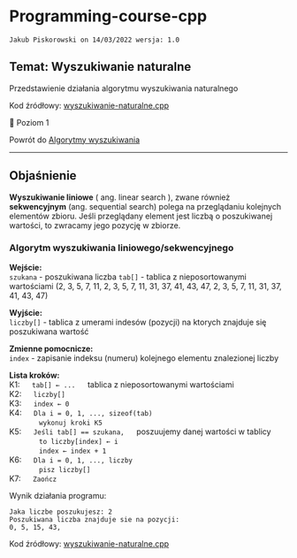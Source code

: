 # Programming-course-cpp

`Jakub Piskorowski on 14/03/2022 wersja: 1.0`

## Temat: Wyszukiwanie naturalne

Przedstawienie działania algorytmu wyszukiwania naturalnego

Kod źródłowy:
[wyszukiwanie-naturalne.cpp](wyszukiwanie-naturalne.cpp)

&#x1F4D2; Poziom 1

Powrót do [Algorytmy wyszukiwania](/2-algorytmika/2-3-algorytmy-wyszukiwania/README.md)

---

## Objaśnienie

**Wyszukiwanie liniowe** ( ang. linear search ), zwane również **sekwencyjnym** (ang. sequential search) polega na przeglądaniu kolejnych elementów zbioru. Jeśli przeglądany element jest liczbą o poszukiwanej wartości, to zwracamy jego pozycję w zbiorze.

### Algorytm wyszukiwania liniowego/sekwencyjnego

**Wejście:** \
`szukana` - poszukiwana liczba
`tab[]` - tablica z nieposortowanymi wartościami (2, 3, 5, 7, 11, 2, 3, 5, 7, 11, 31, 37, 41, 43, 47, 2, 3, 5, 7, 11, 31, 37, 41, 43, 47)

**Wyjście:** \
`liczby[]` - tablica z umerami indesów (pozycji) na ktorych znajduje się poszukiwana wartość

**Zmienne pomocnicze:** \
`index` - zapisanie indeksu (numeru) kolejnego elementu znalezionej liczby

**Lista kroków:**\
K1: &emsp; `tab[] ← ...` &emsp; tablica z nieposortowanymi wartościami \
K2: &emsp; `liczby[]` &emsp; \
K3: &emsp; `index ← 0` &emsp; \
K4: &emsp; `Dla i = 0, 1, ..., sizeof(tab)` \
&emsp; &emsp; &emsp; `wykonuj kroki K5` \
K5: &emsp; `Jeśli tab[] == szukana,` &emsp; poszuujemy danej wartości w tablicy \
&emsp; &emsp; &emsp; `to liczby[index] ← i` \
&emsp; &emsp; &emsp; `index ← index + 1` \
K6: &emsp; `Dla i = 0, 1, ..., liczby` \
&emsp; &emsp; &emsp; `pisz liczby[]` \
K7: &emsp; `Zaończ`

Wynik działania programu:

```text
Jaka liczbe poszukujesz: 2
Poszukiwana liczba znajduje sie na pozycji: 
0, 5, 15, 43,
```

Kod źródłowy: [wyszukiwanie-naturalne.cpp](wyszukiwanie-naturalne.cpp)
